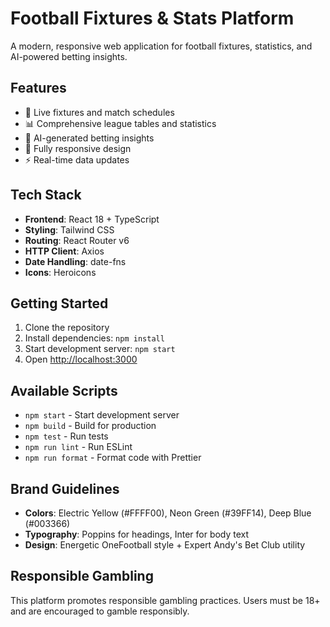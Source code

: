 # Football Fixtures & Stats Platform

A modern, responsive web application for football fixtures, statistics, and AI-powered betting insights.

## Features

- 📅 Live fixtures and match schedules
- 📊 Comprehensive league tables and statistics
- 🤖 AI-generated betting insights
- 📱 Fully responsive design
- ⚡ Real-time data updates

## Tech Stack

- **Frontend**: React 18 + TypeScript
- **Styling**: Tailwind CSS
- **Routing**: React Router v6
- **HTTP Client**: Axios
- **Date Handling**: date-fns
- **Icons**: Heroicons

## Getting Started

1. Clone the repository
2. Install dependencies: `npm install`
3. Start development server: `npm start`
4. Open [http://localhost:3000](http://localhost:3000)

## Available Scripts

- `npm start` - Start development server
- `npm build` - Build for production
- `npm test` - Run tests
- `npm run lint` - Run ESLint
- `npm run format` - Format code with Prettier

## Brand Guidelines

- **Colors**: Electric Yellow (#FFFF00), Neon Green (#39FF14), Deep Blue (#003366)
- **Typography**: Poppins for headings, Inter for body text
- **Design**: Energetic OneFootball style + Expert Andy's Bet Club utility

## Responsible Gambling

This platform promotes responsible gambling practices. Users must be 18+ and are encouraged to gamble responsibly.
